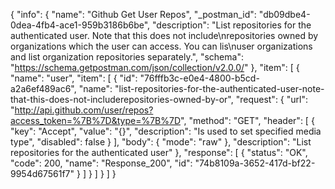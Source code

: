 {
  "info": {
    "name": "Github Get User Repos",
    "_postman_id": "db09dbe4-0dea-4fb4-ace1-959b3186b6be",
    "description": "List repositories for the authenticated user. Note that this does not include\nrepositories owned by organizations which the user can access. You can lis\nuser organizations and list organization repositories separately.",
    "schema": "https://schema.getpostman.com/json/collection/v2.0.0/"
  },
  "item": [
    {
      "name": "user",
      "item": [
        {
          "id": "76fffb3c-e0e4-4800-b5cd-a2a6ef489ac6",
          "name": "list-repositories-for-the-authenticated-user-note-that-this-does-not-includerepositories-owned-by-or",
          "request": {
            "url": "http://api.github.com/user/repos?access_token=%7B%7D&type=%7B%7D",
            "method": "GET",
            "header": [
              {
                "key": "Accept",
                "value": "{}",
                "description": "Is used to set specified media type",
                "disabled": false
              }
            ],
            "body": {
              "mode": "raw"
            },
            "description": "List repositories for the authenticated user"
          },
          "response": [
            {
              "status": "OK",
              "code": 200,
              "name": "Response_200",
              "id": "74b8109a-3652-417d-bf22-9954d67561f7"
            }
          ]
        }
      ]
    }
  ]
}
